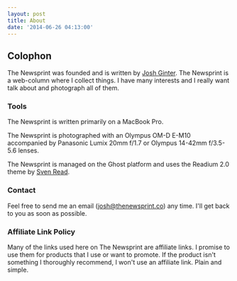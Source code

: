 ```yaml
---
layout: post
title: About
date: '2014-06-26 04:13:00'
---
```


## Colophon

The Newsprint was founded and is written by [Josh Ginter](http://joshuaginter.com). The Newsprint is a web-column where I collect things. I have many interests and I really want talk about and photograph all of them.

### Tools

The Newsprint is written primarily on a MacBook Pro.

The Newsprint is photographed with an Olympus OM-D E-M10 accompanied by Panasonic Lumix 20mm f/1.7 or Olympus 14-42mm f/3.5-5.6 lenses. 

The Newsprint is managed on the Ghost platform and uses the Readium 2.0 theme by [Sven Read](http://www.svenread.com).

### Contact

Feel free to send me an email (josh@thenewsprint.co) any time. I'll get back to you as soon as possible.

### Affiliate Link Policy

Many of the links used here on The Newsprint are affiliate links. I promise to use them for products that I use or want to promote. If the product isn't something I thoroughly recommend, I won't use an affiliate link. Plain and simple.